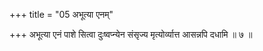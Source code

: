 +++
title = "05 अभूत्या एनम्"

+++
अभूत्या एनं पाशे सित्वा दुःष्वप्न्येन संसृज्य मृत्योर्व्यात्त आसन्नपि दधामि ॥ ७ ॥